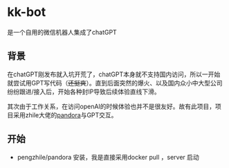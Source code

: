# kk-bot

是一个自用的微信机器人集成了chatGPT



## 背景

在chatGPT刚发布就入坑开荒了，chatGPT本身就不支持国内访问，所以一开始就尝试用GPT写代码（~~还挺爽~~）。直到后面突然的爆火、以及国内众小中大型公司纷纷跟进/接入后，开始各种封IP导致后续体验直线下滑。

其次由于工作关系，在访问openAI的时候体验也并不是很友好。故有此项目，项目采用zhile大佬的[pandora](https://github.com/pengzhile/pandora)与GPT交互。



## 开始



* pengzhile/pandora 安装，我是直接采用docker pull ，server 启动

  [pandora]: https://github.com/pengzhile/pandora/blob/master/doc/wiki.md	"pandora"








